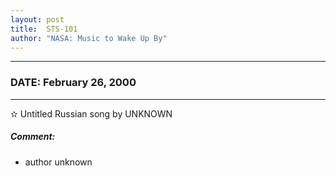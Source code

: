 ```yaml
---
layout: post
title:  STS-101
author: "NASA: Music to Wake Up By"
---
```


----
### DATE: February 26, 2000
----
✫ Untitled Russian song by UNKNOWN

##### Comment:
* author unknown
